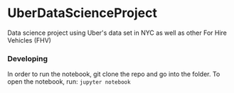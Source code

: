 # UberDataScienceProject
Data science project using Uber's data set in NYC as well as other For Hire Vehicles (FHV)

### Developing
In order to run the notebook, git clone the repo and go into the folder.
To open the notebook, run: `jupyter notebook`
